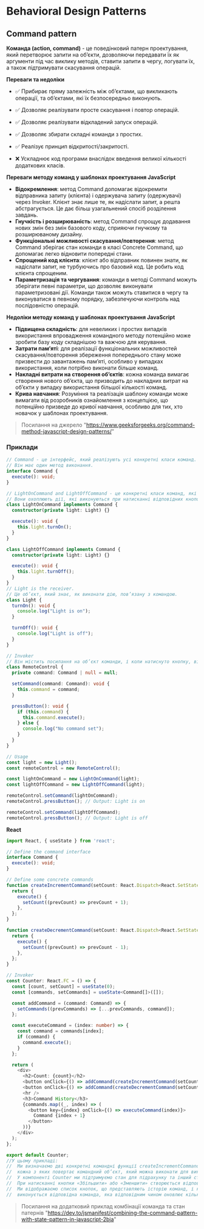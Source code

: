 # Behavioral Design Patterns

## Command pattern

**Команда (action, command)** - це поведінковий патерн проектування, який перетворює запити на об’єкти, дозволяючи передавати їх як аргументи під час виклику методів, ставити запити в чергу, логувати їх, а також підтримувати скасування операцій.

**Переваги та недоліки**

* ✅ Прибирає пряму залежність між об’єктами, що викликають операції, та об’єктами, які їх безпосередньо виконують.
* ✅ Дозволяє реалізувати просте скасування і повтор операцій.
* ✅ Дозволяє реалізувати відкладений запуск операцій.
* ✅ Дозволяє збирати складні команди з простих.
* ✅ Реалізує принцип відкритості/закритості.

* ❌ Ускладнює код програми внаслідок введення великої кількості додаткових класів.

**Переваги методу команд у шаблонах проектування JavaScript**
* **Відокремлення**: метод Command допомагає відокремити відправника запиту (клієнта) і одержувача запиту (одержувачі) через Invoker. Клієнт знає лише те, як надіслати запит, а решта абстрагується. Це дає більш узагальнений спосіб розділення завдань.
* **Гнучкість і розширюваність**: метод Command спрощує додавання нових змін без змін базового коду, сприяючи гнучкому та розширюваному дизайну.
* **Функціональні можливості скасування/повторення**: метод Command зберігає стан команди в класі Concrete Command, що допомагає легко відновити попередні стани.
* **Спрощений код клієнта**: клієнт або відправник повинен знати, як надіслати запит, не турбуючись про базовий код. Це робить код клієнта спрощеним.
* **Параметризація та чергування**: команди в методі Command можуть зберігати певні параметри, що дозволяє виконувати параметризовані дії. Команди також можуть ставитися в чергу та виконуватися в певному порядку, забезпечуючи контроль над послідовністю операцій.

**Недоліки методу команд у шаблонах проектування JavaScript**
* **Підвищена складність**: для невеликих і простих випадків використання впровадження командного методу потенційно може зробити базу коду складнішою та важчою для керування.
* **Затрати пам’яті**: для реалізації функціональних можливостей скасування/повторення збереження попереднього стану може призвести до завантажень пам’яті, особливо у випадках використання, коли потрібно виконати більше команд.
* **Накладні витрати на створення об’єктів**: кожна команда вимагає створення нового об’єкта, що призводить до накладних витрат на об’єкти у випадку використання більшої кількості команд.
* **Крива навчання**: Розуміння та реалізація шаблону команди може вимагати від розробників ознайомлення з концепцією, що потенційно призведе до кривої навчання, особливо для тих, хто новачок у шаблонах проектування.

> Посилання на джерело "https://www.geeksforgeeks.org/command-method-javascript-design-patterns/"
### Приклади

```typescript
// Command - це інтерфейс, який реалізують усі конкретні класи команд. 
// Він має один метод виконання.
interface Command {
  execute(): void;
}

// LightOnCommand and LightOffCommand - це конкретні класи команд, які реалізують інтерфейс Command. 
// Вони охоплюють дії, які виконуються при натисканні відповідних кнопок на пульті дистанційного керування.
class LightOnCommand implements Command {
  constructor(private light: Light) {}

  execute(): void {
    this.light.turnOn();
  }
}

class LightOffCommand implements Command {
  constructor(private light: Light) {}

  execute(): void {
    this.light.turnOff();
  }
}
// Light is the receiver.
// Це об’єкт, який знає, як виконати дію, пов’язану з командою.
class Light {
  turnOn(): void {
    console.log("Light is on");
  }

  turnOff(): void {
    console.log("Light is off");
  }
}

// Invoker
// Він містить посилання на об’єкт команди, і коли натиснуто кнопку, він викликає метод виконання команди.
class RemoteControl {
  private command: Command | null = null;

  setCommand(command: Command): void {
    this.command = command;
  }

  pressButton(): void {
    if (this.command) {
      this.command.execute();
    } else {
      console.log("No command set");
    }
  }
}

// Usage
const light = new Light();
const remoteControl = new RemoteControl();

const lightOnCommand = new LightOnCommand(light);
const lightOffCommand = new LightOffCommand(light);

remoteControl.setCommand(lightOnCommand);
remoteControl.pressButton(); // Output: Light is on

remoteControl.setCommand(lightOffCommand);
remoteControl.pressButton(); // Output: Light is off
```

**React**
```typescript
import React, { useState } from 'react';

// Define the command interface
interface Command {
  execute(): void;
}

// Define some concrete commands
function createIncrementCommand(setCount: React.Dispatch<React.SetStateAction<number>>): Command {
  return {
    execute() {
      setCount((prevCount) => prevCount + 1);
    },
  };
}

function createDecrementCommand(setCount: React.Dispatch<React.SetStateAction<number>>): Command {
  return {
    execute() {
      setCount((prevCount) => prevCount - 1);
    },
  };
}

// Invoker
const Counter: React.FC = () => {
  const [count, setCount] = useState(0);
  const [commands, setCommands] = useState<Command[]>([]);

  const addCommand = (command: Command) => {
    setCommands((prevCommands) => [...prevCommands, command]);
  };

  const executeCommand = (index: number) => {
    const command = commands[index];
    if (command) {
      command.execute();
    }
  };

  return (
    <div>
      <h2>Count: {count}</h2>
      <button onClick={() => addCommand(createIncrementCommand(setCount))}>Increment</button>
      <button onClick={() => addCommand(createDecrementCommand(setCount))}>Decrement</button>
      <hr />
      <h3>Command History</h3>
      {commands.map((_, index) => (
        <button key={index} onClick={() => executeCommand(index)}>
          Command {index + 1}
        </button>
      ))}
    </div>
  );
};

export default Counter;
//У цьому прикладі:
//  Ми визначаємо дві конкретні командні функції createIncrementCommand і createDecrementCommand, 
//  кожна з яких повертає командний об’єкт, який можна виконати для виконання відповідної дії.
//  У компоненті Counter ми підтримуємо стан для підрахунку та інший стан для збереження списку команд.
//  При натисканні кнопки «Збільшити» або «Зменшити» створюється відповідна команда та додається до списку команд.
//  Ми відображаємо список кнопок, що представляють історію команд, і коли натискається будь-яка з цих кнопок, 
//  виконується відповідна команда, яка відповідним чином оновлює кількість.
```

> Посилання на додатковий приклад комбінації команда та стан патернів "https://dev.to/jsmanifest/combining-the-command-pattern-with-state-pattern-in-javascript-2bja"